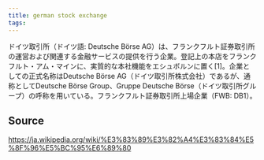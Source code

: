 ```yaml
---
title: german stock exchange
tags: 
---
```


ドイツ取引所（ドイツ語: Deutsche Börse AG）は、フランクフルト証券取引所の運営および関連する金融サービスの提供を行う企業。登記上の本店をフランクフルト・アム・マインに、実質的な本社機能をエシュボルンに置く[1]。企業としての正式名称はDeutsche Börse AG（ドイツ取引所株式会社）であるが、通称としてDeutsche Börse Group、Gruppe Deutsche Börse（ドイツ取引所グループ）の呼称を用いている。フランクフルト証券取引所上場企業（FWB: DB1）。

## Source
https://ja.wikipedia.org/wiki/%E3%83%89%E3%82%A4%E3%83%84%E5%8F%96%E5%BC%95%E6%89%80